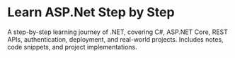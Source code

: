 # Learn ASP.Net Step by Step
 A step-by-step learning journey of .NET, covering C#, ASP.NET Core, REST APIs, authentication, deployment, and real-world projects. Includes notes, code snippets, and project implementations.
